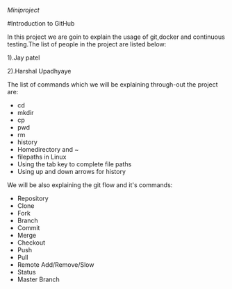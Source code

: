 ﻿﻿﻿﻿﻿﻿﻿﻿﻿﻿﻿﻿﻿﻿﻿﻿﻿﻿﻿﻿﻿﻿﻿﻿﻿*Miniproject*#Introduction to GitHubIn this project we are goin to explain the usage of git,docker and continuous testing.The list of people in the project are listed below:1).Jay patel2).Harshal UpadhyayeThe list of commands which we will be explaining through-out the project are:* cd* mkdir* cp* pwd* rm* history* Homedirectory and ~* filepaths in Linux* Using the tab key to complete file paths* Using up and down arrows for historyWe will be also explaining the git flow and it's commands:*  Repository* Clone* Fork* Branch* Commit* Merge* Checkout* Push* Pull* Remote Add/Remove/Slow* Status* Master Branch